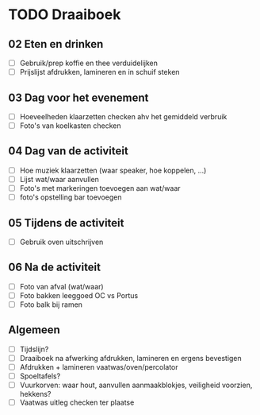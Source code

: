 # TODO Draaiboek

## 02 Eten en drinken

* [ ] Gebruik/prep koffie en thee verduidelijken
* [ ] Prijslijst afdrukken, lamineren en in schuif steken

## 03 Dag voor het evenement

* [ ] Hoeveelheden klaarzetten checken ahv het gemiddeld verbruik
* [ ] Foto's van koelkasten checken

## 04 Dag van de activiteit

* [ ] Hoe muziek klaarzetten (waar speaker, hoe koppelen, ...)
* [ ] Lijst wat/waar aanvullen
* [ ] Foto's met markeringen toevoegen aan wat/waar
* [ ] foto's opstelling bar toevoegen

## 05 Tijdens de activiteit

* [ ] Gebruik oven uitschrijven

## 06 Na de activiteit

* [ ] Foto van afval (wat/waar)
* [ ] Foto bakken leeggoed OC vs Portus
* [ ] Foto balk bij ramen

## Algemeen

* [ ] Tijdslijn?
* [ ] Draaiboek na afwerking afdrukken, lamineren en ergens bevestigen
* [ ] Afdrukken + lamineren vaatwas/oven/percolator
* [ ] Spoeltafels?
* [ ] Vuurkorven: waar hout, aanvullen aanmaakblokjes, veiligheid voorzien, hekkens?
* [ ] Vaatwas uitleg checken ter plaatse
